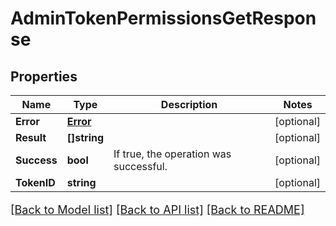 # AdminTokenPermissionsGetResponse

## Properties

Name | Type | Description | Notes
------------ | ------------- | ------------- | -------------
**Error** | [**Error**](Error.md) |  | [optional] 
**Result** | **[]string** |  | [optional] 
**Success** | **bool** | If true, the operation was successful. | [optional] 
**TokenID** | **string** |  | [optional] 

[[Back to Model list]](../README.md#documentation-for-models) [[Back to API list]](../README.md#documentation-for-api-endpoints) [[Back to README]](../README.md)

<style>
     p, ul, ol, li { font-size: 18px !important;}
</style>


